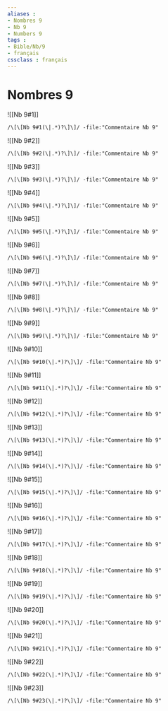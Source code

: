 ```yaml
---
aliases : 
- Nombres 9
- Nb 9
- Numbers 9
tags : 
- Bible/Nb/9
- français
cssclass : français
---
```


# Nombres 9

![[Nb 9#1]]

```query
/\[\[Nb 9#1(\|.*)?\]\]/ -file:"Commentaire Nb 9"
```

![[Nb 9#2]]

```query
/\[\[Nb 9#2(\|.*)?\]\]/ -file:"Commentaire Nb 9"
```

![[Nb 9#3]]

```query
/\[\[Nb 9#3(\|.*)?\]\]/ -file:"Commentaire Nb 9"
```

![[Nb 9#4]]

```query
/\[\[Nb 9#4(\|.*)?\]\]/ -file:"Commentaire Nb 9"
```

![[Nb 9#5]]

```query
/\[\[Nb 9#5(\|.*)?\]\]/ -file:"Commentaire Nb 9"
```

![[Nb 9#6]]

```query
/\[\[Nb 9#6(\|.*)?\]\]/ -file:"Commentaire Nb 9"
```

![[Nb 9#7]]

```query
/\[\[Nb 9#7(\|.*)?\]\]/ -file:"Commentaire Nb 9"
```

![[Nb 9#8]]

```query
/\[\[Nb 9#8(\|.*)?\]\]/ -file:"Commentaire Nb 9"
```

![[Nb 9#9]]

```query
/\[\[Nb 9#9(\|.*)?\]\]/ -file:"Commentaire Nb 9"
```

![[Nb 9#10]]

```query
/\[\[Nb 9#10(\|.*)?\]\]/ -file:"Commentaire Nb 9"
```

![[Nb 9#11]]

```query
/\[\[Nb 9#11(\|.*)?\]\]/ -file:"Commentaire Nb 9"
```

![[Nb 9#12]]

```query
/\[\[Nb 9#12(\|.*)?\]\]/ -file:"Commentaire Nb 9"
```

![[Nb 9#13]]

```query
/\[\[Nb 9#13(\|.*)?\]\]/ -file:"Commentaire Nb 9"
```

![[Nb 9#14]]

```query
/\[\[Nb 9#14(\|.*)?\]\]/ -file:"Commentaire Nb 9"
```

![[Nb 9#15]]

```query
/\[\[Nb 9#15(\|.*)?\]\]/ -file:"Commentaire Nb 9"
```

![[Nb 9#16]]

```query
/\[\[Nb 9#16(\|.*)?\]\]/ -file:"Commentaire Nb 9"
```

![[Nb 9#17]]

```query
/\[\[Nb 9#17(\|.*)?\]\]/ -file:"Commentaire Nb 9"
```

![[Nb 9#18]]

```query
/\[\[Nb 9#18(\|.*)?\]\]/ -file:"Commentaire Nb 9"
```

![[Nb 9#19]]

```query
/\[\[Nb 9#19(\|.*)?\]\]/ -file:"Commentaire Nb 9"
```

![[Nb 9#20]]

```query
/\[\[Nb 9#20(\|.*)?\]\]/ -file:"Commentaire Nb 9"
```

![[Nb 9#21]]

```query
/\[\[Nb 9#21(\|.*)?\]\]/ -file:"Commentaire Nb 9"
```

![[Nb 9#22]]

```query
/\[\[Nb 9#22(\|.*)?\]\]/ -file:"Commentaire Nb 9"
```

![[Nb 9#23]]

```query
/\[\[Nb 9#23(\|.*)?\]\]/ -file:"Commentaire Nb 9"
```

